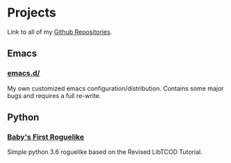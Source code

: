 # Projects
Link to all of my [Github Repositories](https://github.com/ncdulo).
## Emacs
### [emacs.d/](https://github.com/ncdulo/emacsd)
My own customized emacs configuration/distribution. Contains some major bugs and requires a full re-write.
## Python
### [Baby's First Roguelike](https://github.com/ncdulo/roguelike)
Simple python 3.6 roguelike based on the Revised LibTCOD Tutorial.
